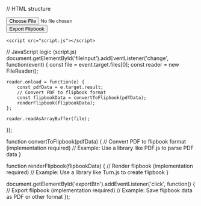 // HTML structure
<!DOCTYPE html>
<html lang="en">
<head>
    <meta charset="UTF-8">
    <meta name="viewport" content="width=device-width, initial-scale=1.0">
    <title>Flip Builder</title>
    <link rel="stylesheet" href="styles.css">
</head>
<body>
    <input type="file" id="fileInput">
    <div id="flipbook"></div>
    <button id="exportBtn">Export Flipbook</button>

    <script src="script.js"></script>
</body>
</html>

// JavaScript logic (script.js)
document.getElementById('fileInput').addEventListener('change', function(event) {
    const file = event.target.files[0];
    const reader = new FileReader();

    reader.onload = function(e) {
        const pdfData = e.target.result;
        // Convert PDF to flipbook format
        const flipbookData = convertToFlipbook(pdfData);
        renderFlipbook(flipbookData);
    };

    reader.readAsArrayBuffer(file);
});

function convertToFlipbook(pdfData) {
    // Convert PDF to flipbook format (implementation required)
    // Example: Use a library like PDF.js to parse PDF data
}

function renderFlipbook(flipbookData) {
    // Render flipbook (implementation required)
    // Example: Use a library like Turn.js to create flipbook
}

document.getElementById('exportBtn').addEventListener('click', function() {
    // Export flipbook (implementation required)
    // Example: Save flipbook data as PDF or other format
});
